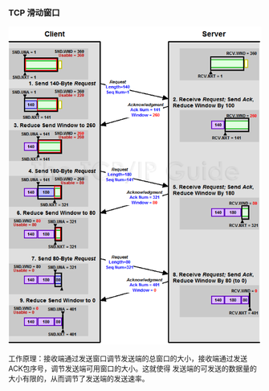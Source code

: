 ### TCP 滑动窗口

![](assest/img/tcpmovingwindow.png)

工作原理：接收端通过发送窗口调节发送端的总窗口的大小，接收端通过发送ACK包序号，调节发送端可用窗口的大小。这就使得 发送端的可发送的数据量的大小有限的，从而调节了发送端的发送速率。